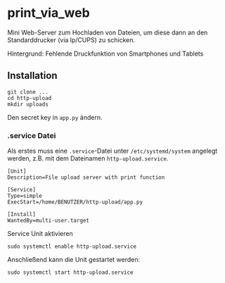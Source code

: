 # print_via_web

Mini Web-Server zum Hochladen von Dateien, um diese dann
an den Standarddrucker (via lp/CUPS) zu schicken. 

Hintergrund: Fehlende Druckfunktion von Smartphones und Tablets


## Installation

    git clone ...
    cd http-upload
    mkdir uploads
    
Den secret key in `app.py` ändern.    
    
### .service Datei

Als erstes muss eine `.service`-Datei unter `/etc/systemd/system` angelegt werden, 
z.B. mit dem Dateinamen `http-upload.service`. 

    [Unit]
    Description=File upload server with print function

    [Service]
    Type=simple
    ExecStart=/home/BENUTZER/http-upload/app.py

    [Install]
    WantedBy=multi-user.target

Service Unit aktivieren

    sudo systemctl enable http-upload.service 

Anschließend kann die Unit gestartet werden:

    sudo systemctl start http-upload.service 
